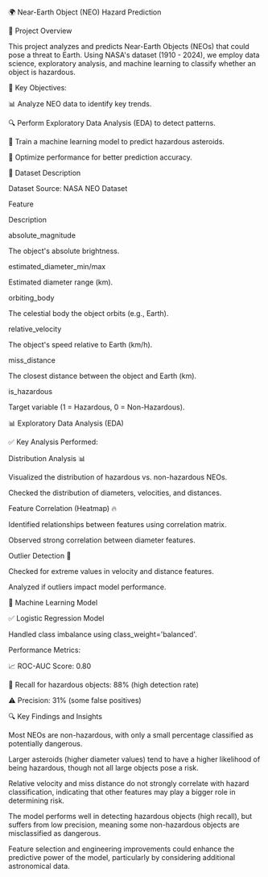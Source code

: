🌍 Near-Earth Object (NEO) Hazard Prediction

📌 Project Overview

This project analyzes and predicts Near-Earth Objects (NEOs) that could pose a threat to Earth. Using NASA's dataset (1910 - 2024), we employ data science, exploratory analysis, and machine learning to classify whether an object is hazardous.

🚀 Key Objectives:

📊 Analyze NEO data to identify key trends.

🔍 Perform Exploratory Data Analysis (EDA) to detect patterns.

🤖 Train a machine learning model to predict hazardous asteroids.

🎯 Optimize performance for better prediction accuracy.

📂 Dataset Description

Dataset Source: NASA NEO Dataset

Feature

Description

absolute_magnitude

The object's absolute brightness.

estimated_diameter_min/max

Estimated diameter range (km).

orbiting_body

The celestial body the object orbits (e.g., Earth).

relative_velocity

The object's speed relative to Earth (km/h).

miss_distance

The closest distance between the object and Earth (km).

is_hazardous

Target variable (1 = Hazardous, 0 = Non-Hazardous).

📊 Exploratory Data Analysis (EDA)

✅ Key Analysis Performed:

Distribution Analysis 📊

Visualized the distribution of hazardous vs. non-hazardous NEOs.

Checked the distribution of diameters, velocities, and distances.

Feature Correlation (Heatmap) 🔥

Identified relationships between features using correlation matrix.

Observed strong correlation between diameter features.

Outlier Detection 🚀

Checked for extreme values in velocity and distance features.

Analyzed if outliers impact model performance.

🤖 Machine Learning Model

✅ Logistic Regression Model

Handled class imbalance using class_weight='balanced'.

Performance Metrics:

📈 ROC-AUC Score: 0.80

🎯 Recall for hazardous objects: 88% (high detection rate)

⚠️ Precision: 31% (some false positives)



🔍 Key Findings and Insights

Most NEOs are non-hazardous, with only a small percentage classified as potentially dangerous.

Larger asteroids (higher diameter values) tend to have a higher likelihood of being hazardous, though not all large objects pose a risk.

Relative velocity and miss distance do not strongly correlate with hazard classification, indicating that other features may play a bigger role in determining risk.

The model performs well in detecting hazardous objects (high recall), but suffers from low precision, meaning some non-hazardous objects are misclassified as dangerous.

Feature selection and engineering improvements could enhance the predictive power of the model, particularly by considering additional astronomical data.


